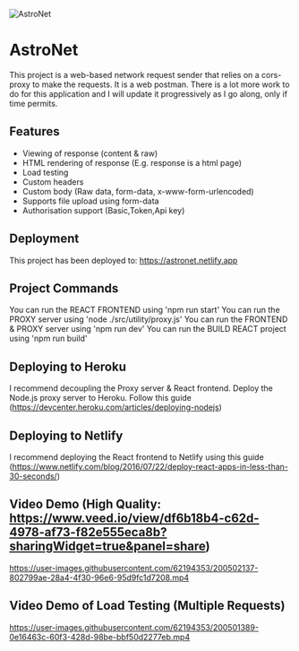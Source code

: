 ![AstroNet](https://user-images.githubusercontent.com/62194353/200499913-4e5b619f-1b9e-4948-a4d1-bbf3c1c18564.PNG)

# AstroNet
This project is a web-based network request sender that relies on a cors-proxy to make the requests. It is a web postman.
There is a lot more work to do for this application and I will update it progressively as I go along, only if time permits.

## Features
- Viewing of response (content & raw)
- HTML rendering of response (E.g. response is a html page)
- Load testing
- Custom headers
- Custom body (Raw data, form-data, x-www-form-urlencoded)
- Supports file upload using form-data
- Authorisation support (Basic,Token,Api key)

## Deployment
This project has been deployed to: https://astronet.netlify.app

## Project Commands
You can run the REACT FRONTEND using 'npm run start'
You can run the PROXY server using 'node ./src/utility/proxy.js'
You can run the FRONTEND & PROXY server using 'npm run dev'
You can run the BUILD REACT project using 'npm run build'

## Deploying to Heroku
I recommend decoupling the Proxy server & React frontend. Deploy the Node.js proxy server to Heroku. Follow this guide (https://devcenter.heroku.com/articles/deploying-nodejs)

## Deploying to Netlify
I recommend deploying the React frontend to Netlify using this guide (https://www.netlify.com/blog/2016/07/22/deploy-react-apps-in-less-than-30-seconds/)

## Video Demo (High Quality: https://www.veed.io/view/df6b18b4-c62d-4978-af73-f82e555eca8b?sharingWidget=true&panel=share)
https://user-images.githubusercontent.com/62194353/200502137-802799ae-28a4-4f30-96e6-95d9fc1d7208.mp4

## Video Demo of Load Testing (Multiple Requests)
https://user-images.githubusercontent.com/62194353/200501389-0e16463c-60f3-428d-98be-bbf50d2277eb.mp4
